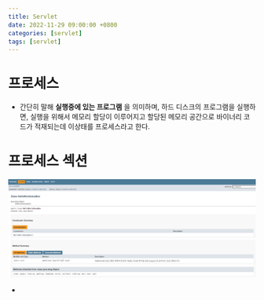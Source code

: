 ```yaml
---
title: Servlet
date: 2022-11-29 09:00:00 +0800
categories: [servlet]
tags: [servlet]
---
```


# 프로세스
- 간단히 말해 **실행중에 있는 프로그램** 을 의미하며, 하드 디스크의 프로그램을 실행하면, 실행을 위해서 메모리 할당이 이루어지고 할당된 메모리 공간으로 바이너리 코드가 적재되는데 이상태를 프로세스라고 한다.

# 프로세스 섹션

<img src="/images/nhnAcademy01/1.png">

- 